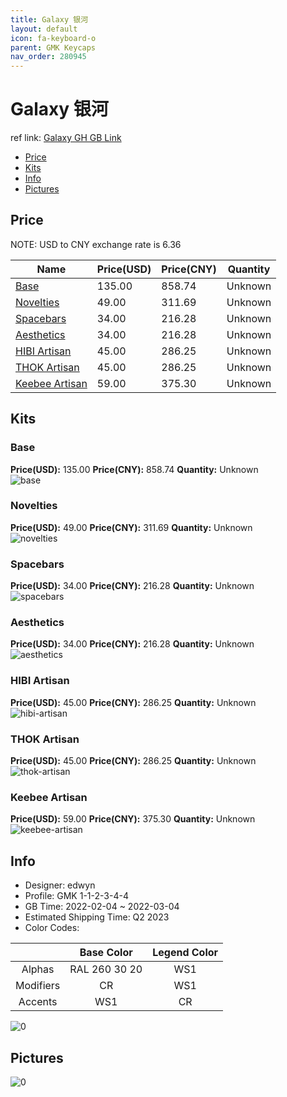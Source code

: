 ```yaml
---
title: Galaxy 银河
layout: default
icon: fa-keyboard-o
parent: GMK Keycaps
nav_order: 280945
---
```


# Galaxy 银河

ref link: [Galaxy GH GB Link](https://geekhack.org/index.php?topic=116189.0)

* [Price](#price)
* [Kits](#kits)
* [Info](#info)
* [Pictures](#pictures)

## Price

NOTE: USD to CNY exchange rate is 6.36

| Name          | Price(USD)   |  Price(CNY) | Quantity |
| ------------- | ------------ |  ---------- | -------- |
|[Base](#base)|135.00|858.74|Unknown|
|[Novelties](#novelties)|49.00|311.69|Unknown|
|[Spacebars](#spacebars)|34.00|216.28|Unknown|
|[Aesthetics](#aesthetics)|34.00|216.28|Unknown|
|[HIBI Artisan](#hibi-artisan)|45.00|286.25|Unknown|
|[THOK Artisan](#thok-artisan)|45.00|286.25|Unknown|
|[Keebee Artisan](#keebee-artisan)|59.00|375.30|Unknown|


## Kits
### Base  
**Price(USD):** 135.00	**Price(CNY):** 858.74	**Quantity:** Unknown  
<img src="{{ 'assets/images/gmk-keycaps/Galaxy/kits_pics/base.png' | relative_url }}" alt="base" class="image featured">

### Novelties  
**Price(USD):** 49.00	**Price(CNY):** 311.69	**Quantity:** Unknown  
<img src="{{ 'assets/images/gmk-keycaps/Galaxy/kits_pics/novelties.png' | relative_url }}" alt="novelties" class="image featured">

### Spacebars  
**Price(USD):** 34.00	**Price(CNY):** 216.28	**Quantity:** Unknown  
<img src="{{ 'assets/images/gmk-keycaps/Galaxy/kits_pics/spacebars.png' | relative_url }}" alt="spacebars" class="image featured">

### Aesthetics  
**Price(USD):** 34.00	**Price(CNY):** 216.28	**Quantity:** Unknown  
<img src="{{ 'assets/images/gmk-keycaps/Galaxy/kits_pics/aesthetics.png' | relative_url }}" alt="aesthetics" class="image featured">

### HIBI Artisan  
**Price(USD):** 45.00	**Price(CNY):** 286.25	**Quantity:** Unknown  
<img src="{{ 'assets/images/gmk-keycaps/Galaxy/kits_pics/hibi-artisan.jpg' | relative_url }}" alt="hibi-artisan" class="image featured">

### THOK Artisan  
**Price(USD):** 45.00	**Price(CNY):** 286.25	**Quantity:** Unknown  
<img src="{{ 'assets/images/gmk-keycaps/Galaxy/kits_pics/thok-artisan.jpg' | relative_url }}" alt="thok-artisan" class="image featured">

### Keebee Artisan  
**Price(USD):** 59.00	**Price(CNY):** 375.30	**Quantity:** Unknown  
<img src="{{ 'assets/images/gmk-keycaps/Galaxy/kits_pics/keebee-artisan.png' | relative_url }}" alt="keebee-artisan" class="image featured">

## Info
* Designer: edwyn  
* Profile: GMK 1-1-2-3-4-4  
* GB Time: 2022-02-04 ~ 2022-03-04  
* Estimated Shipping Time: Q2 2023  
* Color Codes:  

| |Base Color     | Legend Color
| :-------------: | :-------------: | :------------:
|Alphas|RAL 260 30 20|WS1
|Modifiers|CR|WS1
|Accents|WS1|CR

<img src="{{ 'assets/images/gmk-keycaps/Galaxy/0.png' | relative_url }}" alt="0" class="image featured">

## Pictures  
<img src="{{ 'assets/images/gmk-keycaps/Galaxy/rendering_pics/0.png' | relative_url }}" alt="0" class="image featured">
